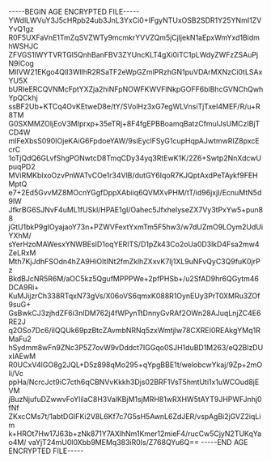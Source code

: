 -----BEGIN AGE ENCRYPTED FILE-----
YWdlLWVuY3J5cHRpb24ub3JnL3YxCi0+IFgyNTUxOSB2SDR1Y25YNmI1ZVYvQ1gz
R0F5UXFaVnE1TmZqSVZWTy9mcmkrYVVZQm5jCjljekN1aEpxWmYxd1BidmhWSHJC
ZFVGS1lWYTVRTGl5QnhBanFBV3ZYUncKLT4gXi0iTC1pLWdyZWFzZSAuPjN9ICog
MllVW21EKgo4QlI3WllhR2RSaTF2eWpGZmlPRzhGN1puVDArMXNzCi0tLSAxYU5X
bURIeERCQVNMcFptYXZja2hiNFpNOWFKWVFlNkpGOFF6blBhcGVNChQwhYpQCkhj
ssBF2Ub+KTCq4OvKEtweD8e/tY/SVolHz3xG7egWLVnsiTjTxeI4MEF/R/u+R8TM
G0SXMMZOIjEoV3MIprxp+35eTRj+8F4fgEPBBoamqBatzCfmuIJsUMCzIBjTCD4W
mIFeXbsS090IOjeKAiG6FpdoeYAW/9siEyclFSyG1cupHqpAJwtmwRIZ8pxcEcrC
1oTjQdQ6GLvfShgPONwtcD8TmqCDy34yq3RtEwK1K/2Z6+Swtp2NnXdcwUpuqPD2
MViRMKbIxoOzvPnWATvCOe1r34VlB/dutGY6IqoR7KJQptAxdPeTAykf9FEHMptQ
e7+2Ed5GvvMZ8MOcnYGgfDppXAbiiq6QVMXvPHM/tT/id96jxjI/EcnuMtN5d9lW
JfkrBG6SJNvF4uML1fUSkl/HPAE1gI/Oahec5JfxheIyseZX7Vy3tPxYw5+pun88
jGtU1bkP9gIOyajaoY73n+PZWVFextYxmTm5F5hw3/w7dUZmO9LOym2UdUiYXhM/
sYerHzoMAWesxYNWBEsID1oqYERITS/D1pZk43Co2oUa0D3lkD4Fsa2mw4ZeLRxM
Mth7KjJdhFSOdn4hZA9HiOItINt2fmZklhZXxvK7Ij1XL9uNFvQyC3Q9fuK0jrPz
BkdBJcNR5R6M/aOC5kz5QgufMPPPWe+2pfPHSb+/u2SfAD9hr6QGytm46DCA9Ri+
KuMJijzrCh338RTqxN73gVs/X06oVS6qmxK088R1OynEUy3PrT0XMRu3ZOf9suG+
GsBwkCJ3zjhdZF6i3nlDM762j4fWPynTtDnnyGvRAf2OWn28AJuqLnjZC4E6RE2J
q2OSo7Dc6/ilQQUk69pzBtcZAvmbNRNq5zxWmtjlw78CXREI0REAkgYMq1RMaFu2
hSydmm8wFn9ZNc3P5Z7ovW9vDddct7IGGqo0SJH1duBD1M263/eQ2BlzDUxIAEwM
R0UCxV4lGO8g2JQL+D5z898qMo295+qYpgBBE1t/welobcwYkaj/9Zp+2mOIi/Vc
ppHa/NcrcJct9iC7cth6qCBNVvKkkh3Djs02BRF1VsT5hmtUti1x1uWCOud8jEVM
jBuzNjufuDZwwvFoYIilaC8H3ValKBjM1sjMRH81wRXHW5tAYT9JHPWFJnhj0fNf
ZKxcCMs7t/1abtDGIFKi2V8L6Kf7c7G5sH5AwnL6ZdJER/vspAgBi2jGVZ2iqLim
k+HROt7Hw17J63b+zNk871Y7AXlhNm1Kmer12mieF4/rucCw5CjyN2TUKqYao4M/
vaYjT24mU0l0Xbb9MEMq383iR0Is/Z768QYu6Q==
-----END AGE ENCRYPTED FILE-----
